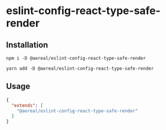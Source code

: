 # eslint-config-react-type-safe-render

## Installation

```
npm i -D @aereal/eslint-config-react-type-safe-render
```

```
yarn add -D @aereal/eslint-config-react-type-safe-render
```

## Usage

```json
{
  "extends": [
    "@aereal/eslint-config-react-type-safe-render"
  ]
}
```
